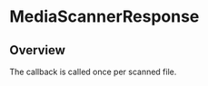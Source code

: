 # MediaScannerResponse

<ProxySummary/>

## Overview

The callback is called once per scanned file.

<ApiDocs/>
